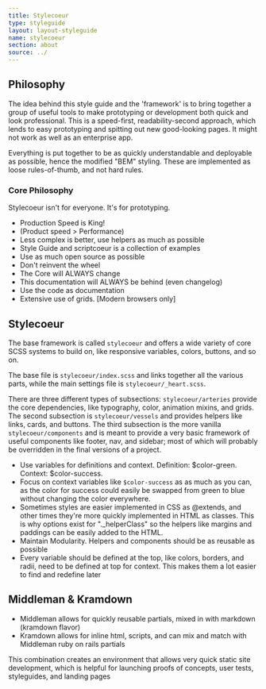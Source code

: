 ```yaml
---
title: Stylecoeur
type: styleguide
layout: layout-styleguide
name: stylecoeur
section: about
source: ../
---
```


<main markdown="1">

## Philosophy

The idea behind this style guide and the 'framework' is to bring together a group of useful tools to make prototyping or development both quick and look professional. This is a speed-first, readability-second approach, which lends to easy prototyping and spitting out new good-looking pages. It might not work as well as an enterprise app.

Everything is put together to be as quickly understandable and deployable as possible, hence the modified "BEM" styling. These are implemented as loose rules-of-thumb, and not hard rules.


### Core Philosophy

Stylecoeur isn't for everyone. It's for prototyping.

- Production Speed is King!
- (Product speed > Performance)
- Less complex is better, use helpers as much as possible
- Style Guide and scriptcoeur is a collection of examples
- Use as much open source as possible
- Don't reinvent the wheel
- The Core will ALWAYS change
- This documentation will ALWAYS be behind (even changelog)
- Use the code as documentation
- Extensive use of grids. [Modern browsers only]



## Stylecoeur

The base framework is called `stylecoeur` and offers a wide variety of core SCSS systems to build on, like responsive variables, colors, buttons, and so on.

The base file is `stylecoeur/index.scss` and links together all the various parts, while the main settings file is `stylecoeur/_heart.scss`.

There are three different types of subsections: `stylecoeur/arteries` provide the core dependencies, like typography, color, animation mixins, and grids. The second subsection is `stylecoeur/vessels` and provides helpers like links, cards, and buttons. The third subsection is the more vanilla `stylecoeur/components` and is meant to provide a very basic framework of useful components like footer, nav, and sidebar; most of which will probably be overridden in the final versions of a project.

- Use variables for definitions and context. Definition: $color-green. Context: $color-success.
- Focus on context variables like `$color-success` as as much as you can, as the color for success could easily be swapped from green to blue without changing the color everywhere.
- Sometimes styles are easier implemented in CSS as @extends, and other times they're more quickly implemented in HTML as classes. This is why options exist for "._helperClass" so the helpers like margins and paddings can be easily added to the HTML.
- Maintain Modularity. Helpers and components should be as reusable as possible
- Every variable should be defined at the top, like colors, borders, and radii, need to be defined at top for context. This makes them a lot easier to find and redefine later


## Middleman & Kramdown

- Middleman allows for quickly reusable partials, mixed in with markdown (kramdown flavor)
- Kramdown allows for inline html, scripts, and can mix and match with Middleman ruby on rails partials

This combination creates an environment that allows very quick static site development, which is helpful for launching proofs of concepts, user tests, styleguides, and landing pages


</main>


